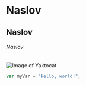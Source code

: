# Naslov

## Naslov

###### Naslov
![Image of Yaktocat](https://octodex.github.com/images/yaktocat.png)
``` javascript
var myVar = "Hello, world!";
```
